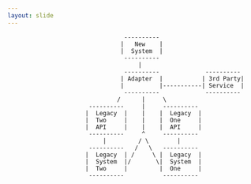 ```yaml
---
layout: slide
---
```

                                     ---------- 
                                    |   New    |
                                    |  System  |
                                     ---------- 
                                         |
                                     ----------             ----------
                                    | Adapter  |           | 3rd Party|
                                    |          |-----------| Service  |
                                     ----------             ----------
                                   /      |     \
                           ----------     |     ----------
                          |  Legacy  |    |    |  Legacy  |
                          |  Two     |    |    |  One     |
                          |  API     |    |    |  API     |
                           ----------     ^     ----------
                               |         / \        |
                           ----------   /   \   ----------
                          |  Legacy  | /     \ |  Legacy  |
                          |  System  |/       \|  System  |
                          |  Two     |         |  One     |
                           ----------           ---------- 
